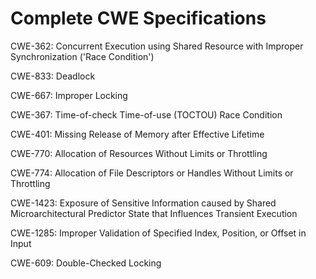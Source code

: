 

# Complete CWE Specifications

CWE-362: Concurrent Execution using Shared Resource with Improper Synchronization ('Race Condition')

CWE-833: Deadlock

CWE-667: Improper Locking

CWE-367: Time-of-check Time-of-use (TOCTOU) Race Condition

CWE-401: Missing Release of Memory after Effective Lifetime

CWE-770: Allocation of Resources Without Limits or Throttling

CWE-774: Allocation of File Descriptors or Handles Without Limits or Throttling

CWE-1423: Exposure of Sensitive Information caused by Shared Microarchitectural Predictor State that Influences Transient Execution

CWE-1285: Improper Validation of Specified Index, Position, or Offset in Input

CWE-609: Double-Checked Locking